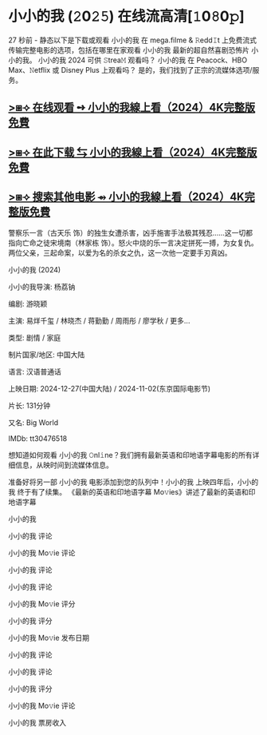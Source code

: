 <h1>小小的我 (𝟸0𝟸𝟻) 在线流高清[𝟷0𝟾0𝚙]</h1>

27 秒前 - 静态以下是下载或观看 小小的我 在 mega.filme & 𝚁edd𝙸t 上免费流式传输完整电影的选项，包括在哪里在家观看 小小的我 最新的超自然喜剧恐怖片 小小的我。 小小的我 2024 可供 𝚂trea𝙼 观看吗？ 小小的我 在 Peacock、HBO Max、𝙽etflix 或 Disney Plus 上观看吗？ 是的，我们找到了正宗的流媒体选项/服务。

<a href="https://t.co/vi7weT3mh4" target="_blank">>⧆⟢ 在线观看 ➺ 小小的我線上看（2024）4K完整版免費</a>
---
<a href="https://t.co/vi7weT3mh4" target="_blank">>⧆⟢ 在此下载 ⇆ 小小的我線上看（2024）4K完整版免費</a>
---
<a href="https://t.co/vi7weT3mh4" target="_blank">>⧆⟢ 搜索其他电影 ⇴ 小小的我線上看（2024）4K完整版免費</a>
---
警察乐一言（古天乐 饰）的独生女遭杀害，凶手施害手法极其残忍……这一切都指向亡命之徒宋境南（林家栋 饰）。怒火中烧的乐一言决定拼死一搏，为女复仇。两位父亲，三起命案，以爱为名的杀女之仇，这一次他一定要手刃真凶。

小小的我 (2024)

小小的我导演: 杨荔钠

编剧: 游晓颖

主演: 易烊千玺 / 林晓杰 / 蒋勤勤 / 周雨彤 / 廖学秋 / 更多...

类型: 剧情 / 家庭

制片国家/地区: 中国大陆

语言: 汉语普通话

上映日期: 2024-12-27(中国大陆) / 2024-11-02(东京国际电影节)

片长: 131分钟

又名: Big World

IMDb: tt30476518

想知道如何观看 小小的我 𝙾nl𝚒ne？我们拥有最新英语和印地语字幕电影的所有详细信息，从映时间到流媒体信息。

准备好将另一部 小小的我 电影添加到您的队列中！小小的我 上映四年后，小小的我 终于有了续集。 《最新的英语和印地语字幕 Mo𝚟ies》讲述了最新的英语和印地语字幕

小小的我

小小的我 评论

小小的我 Mo𝚟ie 评论

小小的我 评论

小小的我 评论

小小的我 Mo𝚟ie 评分

小小的我 评分

小小的我 Mo𝚟ie 发布日期

小小的我 评论

小小的我 评论

小小的我 评分

小小的我 Mo𝚟ie 评论

小小的我 票房收入
